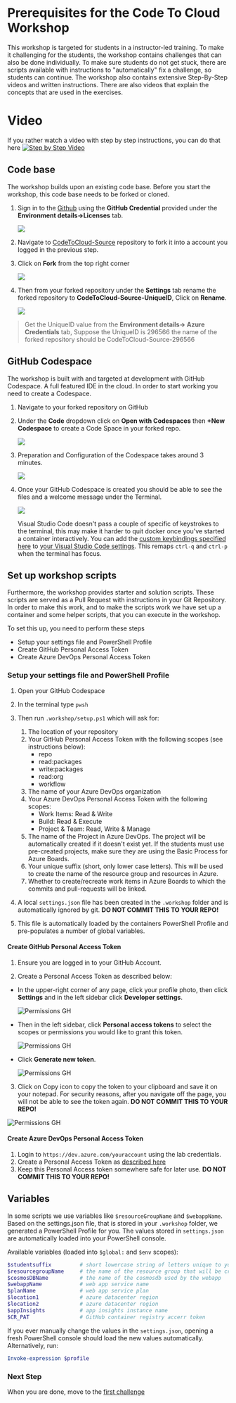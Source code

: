 # Prerequisites for the Code To Cloud Workshop

This workshop is targeted for students in a instructor-led training. To make it challenging for the students, the workshop contains challenges that can also be done individually. To make sure students do not get stuck, there are scripts available with instructions to "automatically" fix a challenge, so students can continue. The workshop also contains extensive Step-By-Step videos and written instructions. There are also videos that explain the concepts that are used in the exercises.

# Video
If you rather watch a video with step by step instructions, you can do that here
[![Step by Step Video](https://img.youtube.com/vi/STzJSPvtim4/0.jpg)](https://www.youtube.com/watch?v=STzJSPvtim4)

## Code base

The workshop builds upon an existing code base. Before you start the workshop, this code base needs to be forked or cloned. 

1. Sign in to the [Github](https://github.com/login) using the **GitHub Credential** provided under the **Environment details->Licenses** tab.

   ![](../..//Assets/Licensestab.png)

2. Navigate to [CodeToCloud-Source](https://github.com/xpiritbv/CodeToCloud-Source) repository to fork it into a account you logged in the previous step.

3. Click on **Fork** from the top right corner
   
   ![](../..//Assets/fork.png)
   
4. Then from your forked repository under the **Settings** tab rename the forked repository to **CodeToCloud-Source-UniqueID**, Click on **Rename**.
   
   ![](/Assets/renamerepo.png)

>Get the UniqueID value from the **Environment details-> Azure Credentials** tab, Suppose the UniqueID is 296566 the name of the forked repository should be CodeToCloud-Source-296566

## GitHub Codespace

The workshop is built with and targeted at development with GitHub Codespace. A full featured IDE in the cloud. In order to start working you need to create a Codespace.

1. Navigate to your forked repository on GitHub

2. Under the **Code** dropdown click on **Open with Codespaces** then **+New Codespace**  to create a Code Space in your forked repo.

   ![](/Assets/CodeSpaces.png)

3. Preparation and Configuration of the Codespace takes around 3 minutes.

   ![](/Assets/Codespace-initiation.png)

4. Once your GitHub Codespace is created you should be able to see the files and a welcome message under the Terminal.

   ![](/Assets/Codespace-files.png)

   Visual Studio Code doesn't pass a couple of specific of keystrokes to the terminal, this may make it harder to quit docker once you've started a container interactively. You can add the [custom keybindings specified here](/.devcontainer/keybindings.json) to [your Visual Studio Code settings](https://code.visualstudio.com/docs/getstarted/keybindings#_advanced-customization). This remaps `ctrl-q` and `ctrl-p` when the terminal has focus.

## Set up workshop scripts

Furthermore, the workshop provides starter and solution scripts. These scripts are served as a Pull Request with instructions in your Git Repository. In order to make this work, and to make the scripts work we have set up a container and some helper scripts, that you can execute in the workshop.

To set this up, you need to perform these steps

* Setup your settings file and PowerShell Profile
* Create GitHub Personal Access Token
* Create Azure DevOps Personal Access Token

### Setup your settings file and PowerShell Profile

1. Open your GitHub Codespace 
2. In the terminal type `pwsh`
3. Then run `.workshop/setup.ps1` which will ask for:
    1. The location of your repository
    2. Your GitHub Personal Access Token with the following scopes (see instructions below):
       * repo
       * read:packages
       * write:packages
       * read:org
       * workflow
    3. The name of your Azure DevOps organization
    4. Your Azure DevOps Personal Access Token with the following scopes:
       * Work Items: Read & Write
       * Build: Read & Execute
       * Project & Team: Read, Write & Manage
    5. The name of the Project in Azure DevOps. The project will be automatically created if it doesn't exist yet. If the students must use pre-created projects, make sure they are using the Basic Process for Azure Boards.
    6. Your unique suffix (short, only lower case letters). This will be used to create the name of the resource group and resources in Azure.
    7. Whether to create/recreate work items in Azure Boards to which the commits and pull-requests will be linked.

4. A local `settings.json` file has been created in the `.workshop` folder and is automatically ignored by git. **DO NOT COMMIT THIS TO YOUR REPO!**
5. This file is automatically loaded by the containers PowerShell Profile and pre-populates a number of global variables.

#### Create GitHub Personal Access Token

1. Ensure you are logged in to your GitHub Account.

2. Create a Personal Access Token as described below:

- In the upper-right corner of any page, click your profile photo, then click **Settings** and in the left sidebar click **Developer settings**.

  ![Permissions GH](/Assets/Settings_pat.png)

- Then in the left sidebar, click **Personal access tokens** to select the scopes or permissions you would like to grant this token.
  
  ![Permissions GH](/Assets/PAT.png)

- Click **Generate new token**.

  ![Permissions GH](/Assets/gentoken.png)

3. Click on Copy icon to copy the token to your clipboard and save it on your notepad. For security reasons, after you navigate off the page, you will not be able to see the token again. **DO NOT COMMIT THIS TO YOUR REPO!**

  ![Permissions GH](/Assets/copytoken.png)

#### Create Azure DevOps Personal Access Token

1. Login to `https://dev.azure.com/youraccount` using the lab credentials.
1. Create a Personal Access Token as [described here](https://docs.microsoft.com/en-us/azure/devops/organizations/accounts/use-personal-access-tokens-to-authenticate?view=azure-devops&tabs=preview-page)
1. Keep this Personal Access token somewhere safe for later use. **DO NOT COMMIT THIS TO YOUR REPO!**

## Variables

In some scripts we use variables like `$resourceGroupName` and `$webappName`. Based on the settings.json file, that is stored in your `.workshop` folder, we generated a PowerShell Profile for you. The values stored in `settings.json` are automatically loaded into your PowerShell console.

Available variables (loaded into `$global:` and `$env` scopes):

```powershell
$studentsuffix         # short lowercase string of letters unique to you.
$resourcegroupName     # the name of the resource group that will be created for you
$cosmosDBName          # the name of the cosmosdb used by the webapp
$webappName            # web app service name
$planName              # web app service plan
$location1             # azure datacenter region
$location2             # azure datacenter region
$appInsights           # app insights instance name
$CR_PAT                # GitHub container registry accerr token
```

If you ever manually change the values in the `settings.json`, opening a fresh PowerShell console should load the new values automatically. Alternatively, run:

```powershell
Invoke-expression $profile
```

### Next Step

When you are done, move to the [first challenge](/Challenges/Module1-ImprovingDeveloperFlow/ImprovingDeveloperWorkflow.md)

